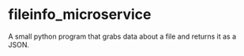 # fileinfo_microservice
A small python program that grabs data about a file and returns it as a JSON.
